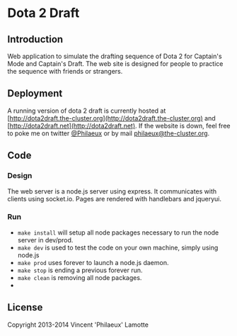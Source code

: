 Dota 2 Draft
==============

## Introduction
Web application to simulate the drafting sequence of Dota 2 for Captain's Mode and Captain's Draft. The web site is designed for people to practice the sequence with friends or strangers.

## Deployment
A running version of dota 2 draft is currently hosted at [http://dota2draft.the-cluster.org](http://dota2draft.the-cluster.org) and [http://dota2draft.net](http://dota2draft.net). If the website is down, feel free to poke me on twitter [@Philaeux](https://twitter.com/philaeux) or by mail [philaeux@the-cluster.org](philaeux@the-cluster.org).

## Code

### Design
The web server is a node.js server using express. It communicates with clients using socket.io. Pages are rendered with handlebars and jqueryui.

### Run
* `make install` will setup all node packages necessary to run the node server in dev/prod.
* `make dev` is used to test the code on your own machine, simply using node.js
* `make prod` uses forever to launch a node.js daemon.
* `make stop` is ending a previous forever run.
* `make clean` is removing all node packages.
* 
## License
Copyright 2013-2014 Vincent 'Philaeux' Lamotte
